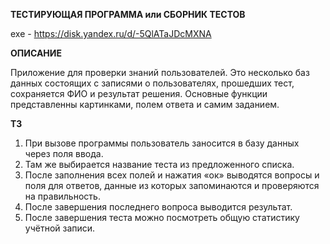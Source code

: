 **ТЕСТИРУЮЩАЯ ПРОГРАММА или СБОРНИК ТЕСТОВ**


exe - https://disk.yandex.ru/d/-5QlATaJDcMXNA


**ОПИСАНИЕ**

Приложение для проверки знаний пользователей. Это несколько баз данных состоящих с записями о пользователях, прошедших тест, сохраняется ФИО и результат решения. Основные функции представленны картинками, полем ответа и самим заданием.


**ТЗ**

1.	При вызове программы пользователь заносится в базу данных через поля ввода.
2.	Там же выбирается название теста из предложенного списка.
3.	После заполнения всех полей и нажатия «ок» выводятся вопросы и поля для ответов, данные из которых запоминаются и проверяются на правильность.
4.	После завершения последнего вопроса выводится результат.
5.	После завершения теста можно посмотреть общую статистику учётной записи.
